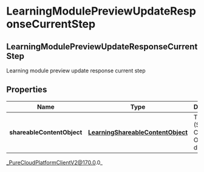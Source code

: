 # LearningModulePreviewUpdateResponseCurrentStep

## LearningModulePreviewUpdateResponseCurrentStep
Learning module preview update response current step

## Properties

|Name | Type | Description | Notes|
|------------ | ------------- | ------------- | -------------|
| **shareableContentObject** | [**LearningShareableContentObject**](LearningShareableContentObject) | The SCO (Shareable Content Object) data | [optional] |



_PureCloudPlatformClientV2@170.0.0_
